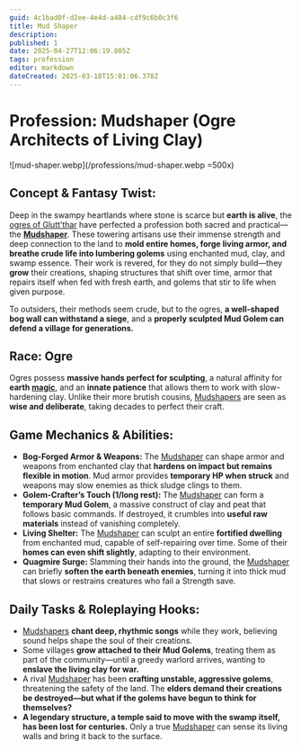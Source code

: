 ```yaml
---
guid: 4c1bad0f-d2ee-4e4d-a484-cdf9c6b0c3f6
title: Mud Shaper
description: 
published: 1
date: 2025-04-27T12:06:19.805Z
tags: profession
editor: markdown
dateCreated: 2025-03-18T15:01:06.378Z
---
```


# Profession: Mudshaper (Ogre Architects of Living Clay)

![mud-shaper.webp](/professions/mud-shaper.webp =500x)

## Concept & Fantasy Twist:
Deep in the swampy heartlands where stone is scarce but **earth is alive**, the [ogres of Glutt’thar](/structure/society/ogres-of-glutt-thar.md) have perfected a profession both sacred and practical—the **[Mudshaper](/generated/20250504/mudshaper/mudshaper.md)**. These towering artisans use their immense strength and deep connection to the land to **mold entire homes, forge living armor, and breathe crude life into lumbering golems** using enchanted mud, clay, and swamp essence. Their work is revered, for they do not simply build—they **grow** their creations, shaping structures that shift over time, armor that repairs itself when fed with fresh earth, and golems that stir to life when given purpose.

To outsiders, their methods seem crude, but to the ogres, **a well-shaped bog wall can withstand a siege**, and a **properly sculpted Mud Golem can defend a village for generations.**

## Race: Ogre
Ogres possess **massive hands perfect for sculpting**, a natural affinity for **earth [magic](/structure/mechanic/magic.md)**, and an **innate patience** that allows them to work with slow-hardening clay. Unlike their more brutish cousins, [Mudshapers](/generated/20250504/mudshaper/mudshaper.md) are seen as **wise and deliberate**, taking decades to perfect their craft.

## Game Mechanics & Abilities:
- **Bog-Forged Armor & Weapons:** The [Mudshaper](/generated/20250504/mudshaper/mudshaper.md) can shape armor and weapons from enchanted clay that **hardens on impact but remains flexible in motion**. Mud armor provides **temporary HP when struck** and weapons may slow enemies as thick sludge clings to them.  
- **Golem-Crafter’s Touch (1/long rest):** The [Mudshaper](/generated/20250504/mudshaper/mudshaper.md) can form a **temporary Mud Golem**, a massive construct of clay and peat that follows basic commands. If destroyed, it crumbles into **useful raw materials** instead of vanishing completely.  
- **Living Shelter:** The [Mudshaper](/generated/20250504/mudshaper/mudshaper.md) can sculpt an entire **fortified dwelling** from enchanted mud, capable of self-repairing over time. Some of their **homes can even shift slightly**, adapting to their environment.  
- **Quagmire Surge:** Slamming their hands into the ground, the [Mudshaper](/generated/20250504/mudshaper/mudshaper.md) can briefly **soften the earth beneath enemies**, turning it into thick mud that slows or restrains creatures who fail a Strength save.  

## Daily Tasks & Roleplaying Hooks:
- [Mudshapers](/generated/20250504/mudshaper/mudshaper.md) **chant deep, rhythmic songs** while they work, believing sound helps shape the soul of their creations.  
- Some villages **grow attached to their Mud Golems**, treating them as part of the community—until a greedy warlord arrives, wanting to **enslave the living clay for war.**  
- A rival [Mudshaper](/generated/20250504/mudshaper/mudshaper.md) has been **crafting unstable, aggressive golems**, threatening the safety of the land. The **elders demand their creations be destroyed—but what if the golems have begun to think for themselves?**  
- **A legendary structure, a temple said to move with the swamp itself, has been lost for centuries.** Only a true [Mudshaper](/generated/20250504/mudshaper/mudshaper.md) can sense its living walls and bring it back to the surface.
